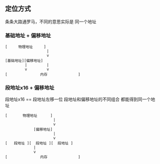 ##  定位方式
条条大路通罗马，不同的意思实际是 同一个地址

###   基础地址 + 偏移地址
```shell
[	  物理地址	   ]
   		   		   | 
  		  		   v 
[基础地址][偏移地址]
		 |		   |
		 v		   v
[				内存				]
```



###   段地址x16 + 偏移地址
段地址x16 == 段地址左移一位
段地址和偏移地址的不同组合 都能得到同一个地址
```shell
[		物理地址	  ]
			 		  |
					  v
	   		 [偏移地址]
				 	  |
				 	  v
[	段地址	][	段地址	][	段地址	]
			 |
			 v
[				内存				]
```
